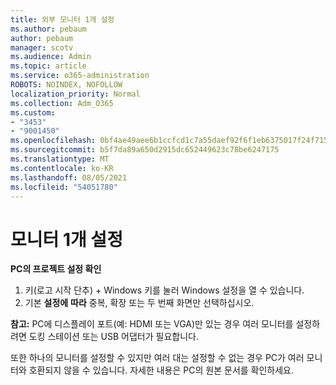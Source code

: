 ```yaml
---
title: 외부 모니터 1개 설정
ms.author: pebaum
author: pebaum
manager: scotv
ms.audience: Admin
ms.topic: article
ms.service: o365-administration
ROBOTS: NOINDEX, NOFOLLOW
localization_priority: Normal
ms.collection: Adm_O365
ms.custom:
- "3453"
- "9001450"
ms.openlocfilehash: 0bf4ae49aee6b1ccfcd1c7a55daef92f6f1eb6375017f24f715264235460c3ef
ms.sourcegitcommit: b5f7da89a650d2915dc652449623c78be6247175
ms.translationtype: MT
ms.contentlocale: ko-KR
ms.lasthandoff: 08/05/2021
ms.locfileid: "54051780"
---
```

# <a name="set-up-one-monitor"></a>모니터 1개 설정

**PC의 프로젝트 설정 확인**

1. 키(로고 시작 단추) + Windows 키를 눌러 Windows 설정을 열 수 있습니다.
2. 기본 **설정에** **따라** 중복, 확장 또는 두 번째 화면만 선택하십시오. 

**참고:** PC에 디스플레이 포트(예: HDMI 또는 VGA)만 있는 경우 여러 모니터를 설정하려면 도킹 스테이션 또는 USB 어댑터가 필요합니다.

또한 하나의 모니터를 설정할 수 있지만 여러 대는 설정할 수 없는 경우 PC가 여러 모니터와 호환되지 않을 수 있습니다. 자세한 내용은 PC의 원본 문서를 확인하세요.